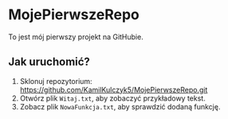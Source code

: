 # MojePierwszeRepo

To jest mój pierwszy projekt na GitHubie.

## Jak uruchomić?

1. Sklonuj repozytorium: https://github.com/KamilKulczyk5/MojePierwszeRepo.git
2. Otwórz plik `Witaj.txt`, aby zobaczyć przykładowy tekst.
3. Zobacz plik `NowaFunkcja.txt`, aby sprawdzić dodaną funkcję.
